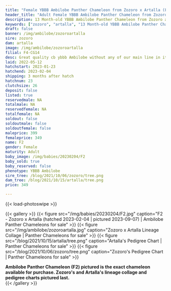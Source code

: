 ```yaml
---
title: "Female YBBB Ambilobe Panther Chameleon from Zozoro x Artalla (F2)"
header_title: "Adult Female YBBB Ambilobe Panther Chameleon from Zozoro x Artalla | F2"
description: 13 Month-old YBBB Ambilobe Panther Chameleon from Zozoro and Artalla. Great quality cb ybbb Ambilobe without any of our main line in it (except Alla). We've included sire and dam dendrograms if available, but you can view our Zozoro or Artalla breeder pages for more information.
keywords: ["zozoro", "artalla", "13 Month-old YBBB Ambilobe Panther Chameleon", "baby chameleons for sale", "buy panther chameleon", "panther for sale", "ambilobe panther chameleons for sale", "ambilobe panther chameleon for sale"]
draft: false
banner: /img/ambilobe/zozoroartalla
sire: zozoro
dam: artalla
image: /img/ambilobe/zozoroartalla
filial: F4-CG14
desc: Great quality cb ybbb Ambilobe without any of our main line in it (except Alla).
laid: 2022-05-12
hatchstart: 2023-01-23
hatchend: 2023-02-04
shipping: 3 months after hatch
hatchnum: 23
clutchsize: 26
deposit: false
listed: true
reservedmale: NA
totalmale: NA
reservedfemale: NA
totalfemale: NA
soldout: false
soldoutmale: false
soldoutfemale: false
maleprice: 399
femaleprice: 349
name: F2
gender: Female
maturity: Adult
baby_image: /img/babies/20230204/F2
baby_sold: true
baby_reserved: false
phenotype: YBBB Ambilobe
sire_tree: /blog/2021/10/06/zozoro/tree.png
dam_tree: /blog/2021/10/15/artalla/tree.png
price: 349

---
```


{{< load-photoswipe >}}

{{< gallery >}}
  {{< figure src="/img/babies/20230204/F2.jpg" caption="F2 - Zozoro x Artalla (hatched 2023-02-04 | pictured 2023-09-07) | Ambilobe Panther Chameleons for sale" >}}
  {{< figure src="/img/ambilobe/zozoroartalla.jpg" caption="Zozoro x Artalla Lineage Collage | Panther Chameleons for sale" >}}
  {{< figure src="/blog/2021/10/15/artalla/tree.png" caption="Artalla's Pedigree Chart | Panther Chameleons for sale" >}}
  {{< figure src="/blog/2021/10/06/zozoro/tree.png" caption="Zozoro's Pedigree Chart | Panther Chameleons for sale" >}}
  <figcaption itemprop="description"><strong>Ambilobe Panther Chameleon (F2) pictured is the exact chameleon available for purchase. Zozoro's and Artalla's lineage collage and pedigree charts pictured last.</strong></figcaption>
{{< /gallery >}}
